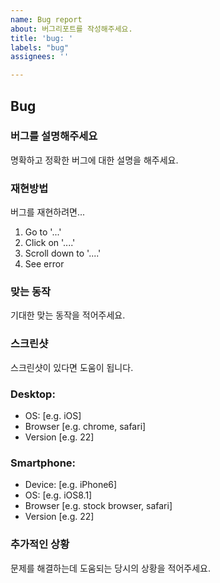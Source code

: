 ```yaml
---
name: Bug report
about: 버그리포트를 작성해주세요.
title: 'bug: '
labels: "bug"
assignees: ''

---
```


## Bug

### **버그를 설명해주세요**
명확하고 정확한 버그에 대한 설명을 해주세요.

### **재현방법**
버그를 재현하려면...
1. Go to '...'
2. Click on '....'
3. Scroll down to '....'
4. See error

### **맞는 동작**
기대한 맞는 동작을 적어주세요.

### **스크린샷**
스크린샷이 있다면 도움이 됩니다.

### **Desktop:**
 - OS: [e.g. iOS]
 - Browser [e.g. chrome, safari]
 - Version [e.g. 22]

### **Smartphone:**
 - Device: [e.g. iPhone6]
 - OS: [e.g. iOS8.1]
 - Browser [e.g. stock browser, safari]
 - Version [e.g. 22]

### **추가적인 상황**
문제를 해결하는데 도움되는 당시의 상황을 적어주세요.